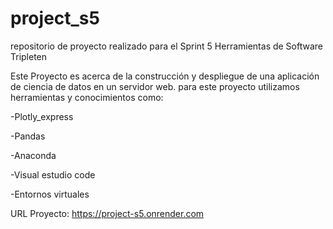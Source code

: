 # project_s5
repositorio de proyecto realizado para el Sprint 5 Herramientas de Software Tripleten

Este Proyecto es acerca de la construcción y despliegue de una aplicación de ciencia de datos en un servidor web.
para este proyecto utilizamos herramientas y conocimientos como:

-Plotly_express

-Pandas

-Anaconda

-Visual estudio code

-Entornos virtuales



URL Proyecto:
https://project-s5.onrender.com
